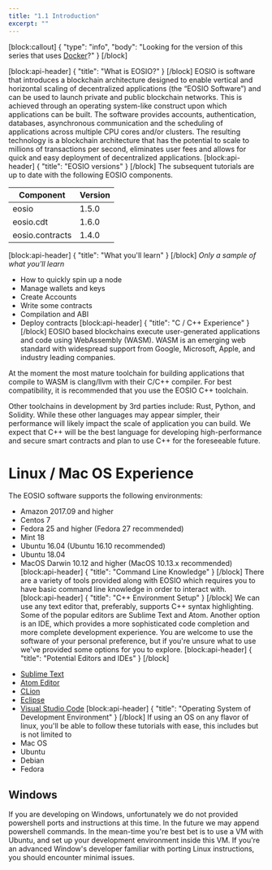 ```yaml
---
title: "1.1 Introduction"
excerpt: ""
---
```

[block:callout]
{
  "type": "info",
  "body": "Looking for the version of this series that uses [Docker](https://developers.eos.io/eosio-home/v1.7.0/docs/introduction)?"
}
[/block]

[block:api-header]
{
  "title": "What is EOSIO?"
}
[/block]
EOSIO is software that introduces a blockchain architecture designed to enable vertical and horizontal scaling of decentralized applications (the “EOSIO Software”) and can be used to launch private and public blockchain networks. This is achieved through an operating system-like construct upon which applications can be built. The software provides accounts, authentication, databases, asynchronous communication and the scheduling of applications across multiple CPU cores and/or clusters. The resulting technology is a blockchain architecture that has the potential to scale to millions of transactions per second, eliminates user fees and allows for quick and easy deployment of decentralized applications. 
[block:api-header]
{
  "title": "EOSIO versions"
}
[/block]
The subsequent tutorials are up to date with the following EOSIO components. 

| Component | Version |
| ------ | ------ | 
| eosio | 1.5.0 |
| eosio.cdt | 1.6.0 |
| eosio.contracts | 1.4.0 |
[block:api-header]
{
  "title": "What you'll learn"
}
[/block]
_Only a sample of what you'll learn_
- How to quickly spin up a node
- Manage wallets and keys
- Create Accounts
- Write some contracts
- Compilation and ABI 
- Deploy contracts
[block:api-header]
{
  "title": "C / C++ Experience"
}
[/block]
EOSIO based blockchains execute user-generated applications and code using WebAssembly (WASM). WASM is an emerging web standard with widespread support from Google, Microsoft, Apple, and industry leading companies. 

At the moment the most mature toolchain for building applications that compile to WASM is clang/llvm with their C/C++ compiler. For best compatibility, it is recommended that you use the EOSIO C++ toolchain.

Other toolchains in development by 3rd parties include: Rust, Python, and Solidity. While these other languages may appear simpler, their performance will likely impact the scale of application you can build. We expect that C++ will be the best language for developing high-performance and secure smart contracts and plan to use C++ for the foreseeable future.

# Linux / Mac OS Experience

The EOSIO software supports the following environments:

* Amazon 2017.09 and higher
* Centos 7
* Fedora 25 and higher (Fedora 27 recommended)
* Mint 18
* Ubuntu 16.04 (Ubuntu 16.10 recommended)
* Ubuntu 18.04
* MacOS Darwin 10.12 and higher (MacOS 10.13.x recommended)
[block:api-header]
{
  "title": "Command Line Knowledge"
}
[/block]
There are a variety of tools provided along with EOSIO which requires you to have basic command line knowledge in order to interact with.
[block:api-header]
{
  "title": "C++ Environment Setup"
}
[/block]
We can use any text editor that, preferably, supports C++ syntax highlighting. Some of the popular editors are Sublime Text and Atom. Another option is an IDE, which provides a more sophisticated code completion and more complete development experience. You are welcome to use the software of your personal preference, but if you're unsure what to use we've provided some options for you to explore. 
[block:api-header]
{
  "title": "Potential Editors and IDEs"
}
[/block]
- [Sublime Text](https://www.sublimetext.com/)
- [Atom Editor](https://atom.io/)
- [CLion](https://www.jetbrains.com/clion/)
- [Eclipse](http://www.eclipse.org/downloads/packages/release/oxygen/1a/eclipse-ide-cc-developers)
- [Visual Studio Code](https://code.visualstudio.com/)
[block:api-header]
{
  "title": "Operating System of Development Environment"
}
[/block]
If using an OS on any flavor of linux, you'll be able to follow these tutorials with ease, this includes but is not limited to
- Mac OS
- Ubuntu
- Debian
- Fedora

## Windows
If you are developing on Windows, unfortunately we do not provided powershell ports and instructions at this time. In the future we may append powershell commands. In the mean-time you're best bet is to use a VM with Ubuntu, and set up your development environment inside this VM. If you're an advanced Window's developer familiar with porting Linux instructions, you should encounter minimal issues.